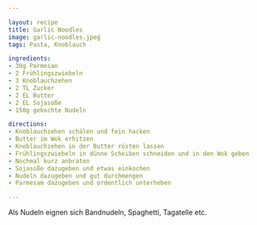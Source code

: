 ```yaml
---

layout: recipe
title: Garlic Noodles
image: garlic-noodles.jpeg
tags: Pasta, Knoblauch

ingredients:
- 30g Parmesan
- 2 Frühlingszwiebeln
- 3 Knoblauchzehen
- 2 TL Zucker
- 2 EL Butter
- 2 EL Sojasoße
- 150g gekochte Nudeln

directions:
- Knoblauchzehen schälen und fein hacken
- Butter im Wok erhitzen
- Knoblauchzehen in der Butter rösten lassen
- Frühlingszwiebeln in dünne Scheiben schneiden und in den Wok geben
- Nochmal kurz anbraten
- Sojasoße dazugeben und etwas einkochen
- Nudeln dazugeben und gut durchmengen
- Parmesam dazugeben und ordentlich unterheben

---
```


Als Nudeln eignen sich Bandnudeln, Spaghetti, Tagatelle etc.

